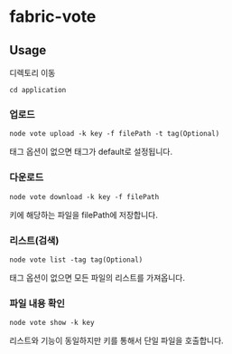 # fabric-vote


## Usage
디렉토리 이동

`cd application`

### 업로드
`node vote upload -k key -f filePath -t tag(Optional)`

태그 옵션이 없으면 태그가 default로 설정됩니다. 

### 다운로드
`node vote download -k key -f filePath`

키에 해당하는 파일을 filePath에 저장합니다.

### 리스트(검색)
`node vote list -tag tag(Optional)`

태그 옵션이 없으면 모든 파일의 리스트를 가져옵니다.

### 파일 내용 확인
`node vote show -k key`

리스트와 기능이 동일하지만 키를 통해서 단일 파일을 호출합니다.

